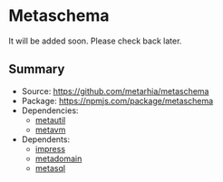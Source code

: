 # Metaschema

It will be added soon.
Please check back later.

## Summary

- Source: <https://github.com/metarhia/metaschema>
- Package: <https://npmjs.com/package/metaschema>
- Dependencies:
  - [metautil](./metautil.md)
  - [metavm](./metavm.md)
- Dependents:
  - [impress](../impress/)
  - [metadomain](./metadomain.md)
  - [metasql](./metasql.md)
